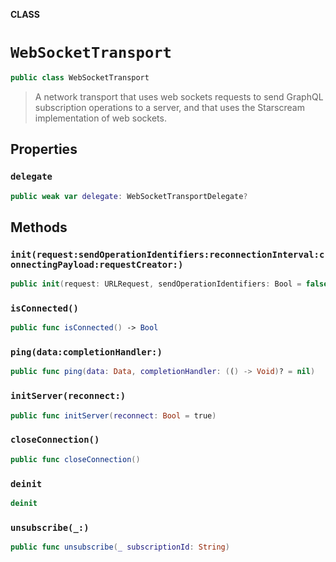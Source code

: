 **CLASS**

# `WebSocketTransport`

```swift
public class WebSocketTransport
```

> A network transport that uses web sockets requests to send GraphQL subscription operations to a server, and that uses the Starscream implementation of web sockets.

## Properties
### `delegate`

```swift
public weak var delegate: WebSocketTransportDelegate?
```

## Methods
### `init(request:sendOperationIdentifiers:reconnectionInterval:connectingPayload:requestCreator:)`

```swift
public init(request: URLRequest, sendOperationIdentifiers: Bool = false, reconnectionInterval: TimeInterval = 0.5, connectingPayload: GraphQLMap? = [:], requestCreator: RequestCreator = ApolloRequestCreator())
```

### `isConnected()`

```swift
public func isConnected() -> Bool
```

### `ping(data:completionHandler:)`

```swift
public func ping(data: Data, completionHandler: (() -> Void)? = nil)
```

### `initServer(reconnect:)`

```swift
public func initServer(reconnect: Bool = true)
```

### `closeConnection()`

```swift
public func closeConnection()
```

### `deinit`

```swift
deinit
```

### `unsubscribe(_:)`

```swift
public func unsubscribe(_ subscriptionId: String)
```
